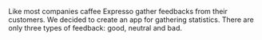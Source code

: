 Like most companies caffee Expresso gather feedbacks from their customers. We
decided to create an app for gathering statistics. There are only three types of
feedback: good, neutral and bad.
